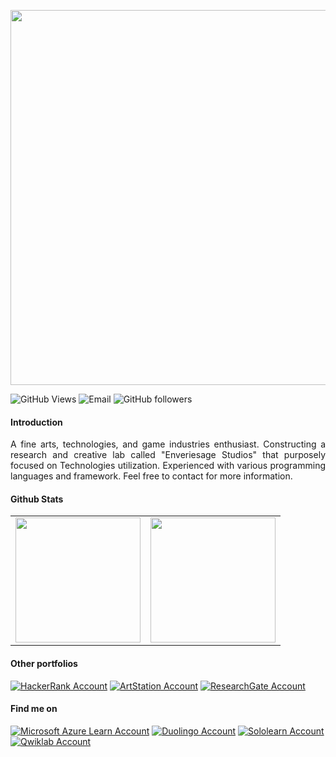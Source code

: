<p align="center">
<img src="https://user-images.githubusercontent.com/36785493/126627723-8bb46e7f-7d89-4cef-b65e-936344c94d5b.gif" width="600" />
</p>

![GitHub Views](https://komarev.com/ghpvc/?username=WolfDroid&color=6A5ACD)
![Email](https://img.shields.io/static/v1?label=Email&message=wolfdroid99@gmail.com&color=6A5ACD&logo=gmail)
![GitHub followers](https://img.shields.io/github/followers/WolfDroid?label=Followers&style=flat&logo=github&color=6A5ACD)

#### Introduction
<p align="justify">
A fine arts, technologies, and game industries enthusiast. Constructing a research and creative lab called "Enveriesage Studios" that purposely focused on Technologies utilization. Experienced with various programming languages and framework. Feel free to contact for more information.
</p>

#### Github Stats
<table border= "0">
  <tr align="center">
    <td>
      <a href="https://github.com/WolfDroid">
        <img src = "https://github-readme-stats.vercel.app/api/top-langs/?username=wolfdroid&layout=compact&theme=dark&border_color=FFFFFF" height="200px"/>
      </a>
    </td>
    <td>
      <a href="https://github.com/WolfDroid">
        <img src = "https://github-readme-stats.vercel.app/api?username=wolfdroid&show_icons=true&theme=dark&border_color=FFFFFF&icon_color=CC00FF" height="200px"/>
      </a>
    </td>
  </tr>
</table>

#### Other portfolios
[![HackerRank Account](https://img.shields.io/static/v1?label=HackerRank&message=wolfdroid99&color=00ab6b&style=for-the-badge&logo=hackerrank&logoColor=white)](https://www.hackerrank.com/WolfDroid99)
[![ArtStation Account](https://img.shields.io/static/v1?label=ArtStation&message=wolfdroid&color=00ecff&style=for-the-badge&logo=artstation&logoColor=white)](https://www.artstation.com/wolfdroid)
[![ResearchGate Account](https://img.shields.io/static/v1?label=ResearchGate&message=Im-Rafid&color=76EEC6&style=for-the-badge&logo=researchgate&logoColor=white)](https://www.researchgate.net/profile/Im-Rafid)

#### Find me on
[![Microsoft Azure Learn Account](https://img.shields.io/static/v1?label=Azure&message=Im-Rafid&color=blue&style=for-the-badge&logo=microsoftazure&logoColor=blue)](https://docs.microsoft.com/en-us/users/wolfdroid99/)
[![Duolingo Account](https://img.shields.io/static/v1?label=Duolingo&message=Eltariel-Reiss&color=green&style=for-the-badge&logo=duolingo&logoColor=green)](https://www.duolingo.com/profile/WolfDroid_99)
[![Sololearn Account](https://img.shields.io/static/v1?label=Sololearn&message=WolfDroid&color=orange&style=for-the-badge&logo=sololearn&logoColor=orange)](https://www.sololearn.com/profile/4805167)
[![Qwiklab Account](https://img.shields.io/static/v1?label=Qwiklab&message=WolfDroid&color=yellow&style=for-the-badge&logo=qwiklabs&logoColor=yellow)](https://google.qwiklabs.com/public_profiles/8d2ed06d-c1ed-4f3c-bf3a-3d883a226af0)


